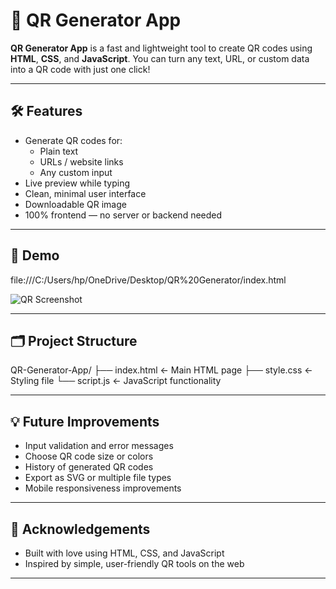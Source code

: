 # 📱 QR Generator App

**QR Generator App** is a fast and lightweight tool to create QR codes using **HTML**, **CSS**, and **JavaScript**. You can turn any text, URL, or custom data into a QR code with just one click!

---

## 🛠️ Features

- Generate QR codes for:
  - Plain text  
  - URLs / website links  
  - Any custom input  
- Live preview while typing  
- Clean, minimal user interface  
- Downloadable QR image  
- 100% frontend — no server or backend needed  

---

## 📸 Demo

file:///C:/Users/hp/OneDrive/Desktop/QR%20Generator/index.html

![QR Screenshot](![QR-Generate](https://github.com/user-attachments/assets/69534a7b-6dd5-494c-84fa-733c5e1db195)
)


---

## 🗂️ Project Structure

QR-Generator-App/
├── index.html ← Main HTML page
├── style.css ← Styling file
└── script.js ← JavaScript functionality


---

## 💡 Future Improvements

- Input validation and error messages  
- Choose QR code size or colors  
- History of generated QR codes  
- Export as SVG or multiple file types  
- Mobile responsiveness improvements  

---

## 🙏 Acknowledgements

- Built with love using HTML, CSS, and JavaScript  
- Inspired by simple, user-friendly QR tools on the web  

---

